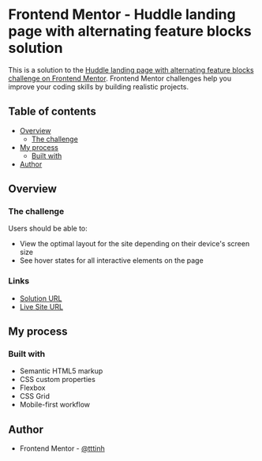 # Frontend Mentor - Huddle landing page with alternating feature blocks solution

This is a solution to the [Huddle landing page with alternating feature blocks challenge on Frontend Mentor](https://www.frontendmentor.io/challenges/huddle-landing-page-with-alternating-feature-blocks-5ca5f5981e82137ec91a5100). Frontend Mentor challenges help you improve your coding skills by building realistic projects. 

## Table of contents

- [Overview](#overview)
  - [The challenge](#the-challenge)
- [My process](#my-process)
  - [Built with](#built-with)
- [Author](#author)

## Overview

### The challenge

Users should be able to:

- View the optimal layout for the site depending on their device's screen size
- See hover states for all interactive elements on the page

### Links

- [Solution URL](https://www.frontendmentor.io/solutions/huddle-landing-page-with-alternating-feature-blocks-Kb-MYbK-c)
- [Live Site URL](https://tttinh.github.io/frontendmentor_010/)

## My process

### Built with

- Semantic HTML5 markup
- CSS custom properties
- Flexbox
- CSS Grid
- Mobile-first workflow

## Author

- Frontend Mentor - [@tttinh](https://www.frontendmentor.io/profile/tttinh)
